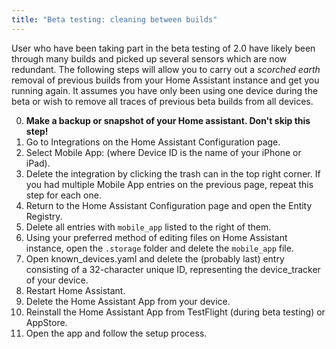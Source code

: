 ```yaml
---
title: "Beta testing: cleaning between builds"
---
```


User who have been taking part in the beta testing of 2.0 have likely been through many builds and picked up several sensors which are now redundant. The following steps will allow you to carry out a _scorched earth_ removal of previous builds from your Home Assistant instance and get you running again. It assumes you have only been using one device during the beta or wish to remove all traces of previous beta builds from all devices.

0.  **Make a backup or snapshot of your Home assistant. Don't skip this step!**
1.  Go to Integrations on the Home Assistant Configuration page.
2.  Select Mobile App: <Device ID> (where Device ID is the name of your iPhone or iPad).
3.  Delete the integration by clicking the trash can in the top right corner. If you had multiple Mobile App entries on the previous page, repeat this step for each one.
4.  Return to the Home Assistant Configuration page and open the Entity Registry.
5.  Delete all entries with `mobile_app` listed to the right of them.
6.  Using your preferred method of editing files on Home Assistant instance, open the `.storage` folder and delete the `mobile_app` file.
7.  Open known_devices.yaml and delete the (probably last) entry consisting of a 32-character unique ID, representing the device_tracker of your device.
8.  Restart Home Assistant.
9.  Delete the Home Assistant App from your device.
10.  Reinstall the Home Assistant App from TestFlight (during beta testing) or AppStore.
11. Open the app and follow the setup process.
